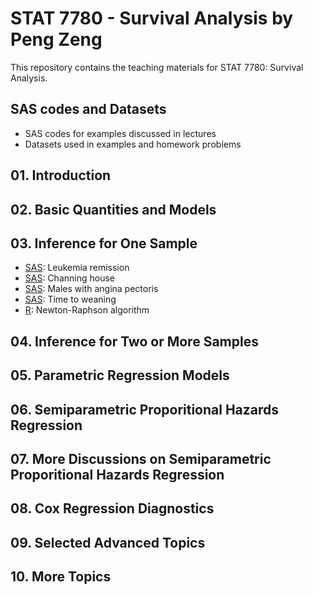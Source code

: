 # STAT 7780 - Survival Analysis by Peng Zeng

This repository contains the teaching materials for STAT 7780: Survival Analysis. 

## SAS codes and Datasets 

- SAS codes for examples discussed in lectures
- Datasets used in examples and homework problems

## 01. Introduction 
## 02. Basic Quantities and Models 
## 03. Inference for One Sample 

- [SAS](SAScodes-2024/03-drug6mp.sas): Leukemia remission 
- [SAS](SAScodes-2024/03-channing.sas): Channing house 
- [SAS](SAScodes-2024/03-males.sas): Males with angina pectoris 
- [SAS](SAScodes-2024/03-weaning.sas): Time to weaning 
- [R](SAScodes-2024/03-weibull-MLE.R): Newton-Raphson algorithm 

## 04. Inference for Two or More Samples 
## 05. Parametric Regression Models 
## 06. Semiparametric Proporitional Hazards Regression 
## 07. More Discussions on Semiparametric Proporitional Hazards Regression 
## 08. Cox Regression Diagnostics 
## 09. Selected Advanced Topics 
## 10. More Topics 
